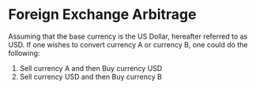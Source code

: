 # Foreign Exchange Arbitrage
Assuming that the base currency is the US Dollar, hereafter referred to as USD. If one wishes to convert currency A or currency B, one could do the following:
1. Sell currency A and then Buy currency USD
2. Sell currency USD and then Buy currency B
